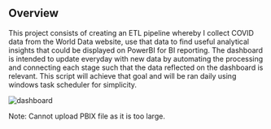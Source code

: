 ## Overview

This project consists of creating an ETL pipeline whereby I collect COVID data from the World Data website, use that data to find useful analytical insights that could be displayed on PowerBI for BI reporting. The dashboard is intended to update everyday with new data by automating the processing and connecting each stage such that the data reflected on the dashboard is relevant. This script will achieve that goal and will be ran daily using windows task scheduler for simplicity.

![dashboard](https://user-images.githubusercontent.com/72317571/192325450-260f7d60-f92b-4bfc-b40d-1afaea056cbf.png)


Note: Cannot upload PBIX file as it is too large.
